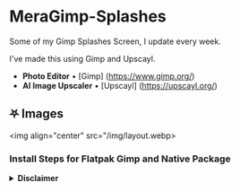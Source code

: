 # MeraGimp-Splashes

Some of my Gimp Splashes Screen, I update every week.

I've made this using Gimp and Upscayl.

- **Photo Editor** • [Gimp] (https://www.gimp.org/)
- **AI Image Upscaler** • [Upscayl] (https://upscayl.org/)

## ⛧ Images

<img align="center" src="/img/layout.webp>

### Install Steps for Flatpak Gimp and Native Package

<details>

<summary><b>Disclaimer</b></summary>

## I use the Flatpak version of Gimp, because I can install every Plugins in one click, but you can use this on the Native Package

##### I use a Photoshop like layout on Gimp, because I was a Photoshop user.

<div align="left">

<details>

- Copy the Splash that you want into the splashes folder.

```sh
### Flatpak
Download the image from the splashes folder and the go to 
$HOME/.var/app/org.gimp.GIMP/config/GIMP/2.10/splashes/ and paste the image that you like
if you don't have the splashes folder, make it
```

```sh
### Native
Download the image from the splashes folder and the go to 
$HOME/.config/GIMP/2.10/splashes/ and paste the image that you like
if you don't have the splashes folder, make it
```

</details>

</div>

## Credits

_Artist who make Wallpapers and more_



